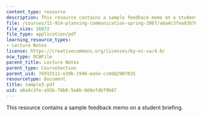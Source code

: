 ```yaml
---
content_type: resource
description: This resource contains a sample feedback memo on a student briefing.
file: /courses/11-914-planning-communication-spring-2007/a6a4c3fea93b78b65e6bb66efdb79b87_sample3.pdf
file_size: 16872
file_type: application/pdf
learning_resource_types:
- Lecture Notes
license: https://creativecommons.org/licenses/by-nc-sa/4.0/
ocw_type: OCWFile
parent_title: Lecture Notes
parent_type: CourseSection
parent_uid: 76915511-e39b-1946-ea5e-cc0dd2907035
resourcetype: Document
title: sample3.pdf
uid: a6a4c3fe-a93b-78b6-5e6b-b66efdb79b87
---
```

This resource contains a sample feedback memo on a student briefing.